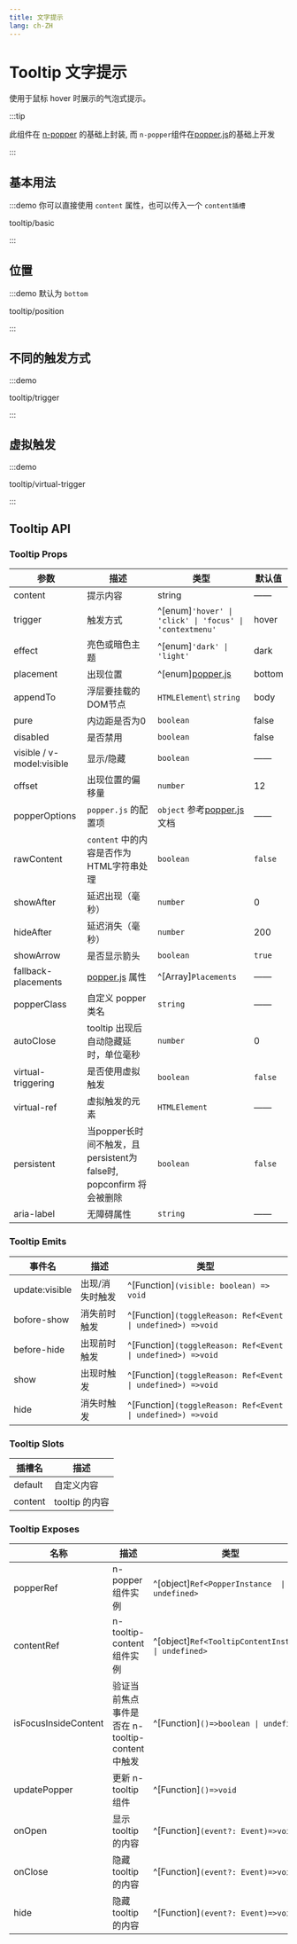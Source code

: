 ```yaml
---
title: 文字提示
lang: ch-ZH
---
```


# Tooltip 文字提示

使用于鼠标 hover 时展示的气泡式提示。

:::tip

此组件在 [n-popper](https://github.com/zlsk1/nocturne-ui/tree/master/packages/components/popper) 的基础上封装, 而 `n-popper`组件在[popper.js](https://popper.js.org/docs/v2/)的基础上开发

:::

## 基本用法

:::demo 你可以直接使用 `content` 属性，也可以传入一个 `content插槽`

tooltip/basic

:::

## 位置

:::demo 默认为 `bottom`

tooltip/position

:::

## 不同的触发方式

:::demo

tooltip/trigger

:::

## 虚拟触发

:::demo

tooltip/virtual-trigger

:::

## Tooltip API

### Tooltip Props

| 参数                      | 描述                                                                               | 类型                                                                    | 默认值  |
| ------------------------- | ---------------------------------------------------------------------------------- | ----------------------------------------------------------------------- | ------- |
| content                   | 提示内容                                                                           | string                                                                  | ——      |
| trigger                   | 触发方式                                                                           | ^[enum]`'hover' \| 'click' \| 'focus' \| 'contextmenu'`                 | hover   |
| effect                    | 亮色或暗色主题                                                                     | ^[enum]`'dark' \| 'light'`                                              | dark    |
| placement                 | 出现位置                                                                           | ^[enum][popper.js](https://popper.js.org/docs/v2/constructors/#options) | bottom  |
| appendTo                  | 浮层要挂载的DOM节点                                                                | `HTMLElement`\ `string`                                                 | body    |
| pure                      | 内边距是否为0                                                                      | `boolean`                                                               | false   |
| disabled                  | 是否禁用                                                                           | `boolean`                                                               | false   |
| visible / v-model:visible | 显示/隐藏                                                                          | `boolean`                                                               | ——      |
| offset                    | 出现位置的偏移量                                                                   | `number`                                                                | 12      |
| popperOptions             | `popper.js` 的配置项                                                               | `object` 参考[popper.js](https://popper.js.org/docs/v2/)文档            | ——      |
| rawContent                | `content` 中的内容是否作为HTML字符串处理                                           | `boolean`                                                               | `false` |
| showAfter                 | 延迟出现（毫秒）                                                                   | `number`                                                                | 0       |
| hideAfter                 | 延迟消失（毫秒）                                                                   | `number`                                                                | 200     |
| showArrow                 | 是否显示箭头                                                                       | `boolean`                                                               | `true`  |
| fallback-placements       | [popper.js](https://popper.js.org/docs/v2/modifiers/flip/#fallbackplacements) 属性 | ^[Array]`Placements`                                                    | ——      |
| popperClass               | 自定义 popper 类名                                                                 | `string`                                                                | ——      |
| autoClose                 | tooltip 出现后自动隐藏延时，单位毫秒                                               | `number`                                                                | 0       |
| virtual-triggering        | 是否使用虚拟触发                                                                   | `boolean`                                                               | `false` |
| virtual-ref               | 虚拟触发的元素                                                                     | `HTMLElement`                                                           | ——      |
| persistent                | 当popper长时间不触发，且persistent为false时, popconfirm 将会被删除                 | `boolean`                                                               | `false` |
| aria-label                | 无障碍属性                                                                         | `string`                                                                | ——      |

### Tooltip Emits

| 事件名         | 描述            | 类型                                                        |
| -------------- | --------------- | ----------------------------------------------------------- |
| update:visible | 出现/消失时触发 | ^[Function]`(visible: boolean) => void`                     |
| bofore-show    | 消失前时触发    | ^[Function]`(toggleReason: Ref<Event \| undefined>) =>void` |
| before-hide    | 出现前时触发    | ^[Function]`(toggleReason: Ref<Event \| undefined>) =>void` |
| show           | 出现时触发      | ^[Function]`(toggleReason: Ref<Event \| undefined>) =>void` |
| hide           | 消失时触发      | ^[Function]`(toggleReason: Ref<Event \| undefined>) =>void` |

### Tooltip Slots

| 插槽名  | 描述           |
| ------- | -------------- |
| default | 自定义内容     |
| content | tooltip 的内容 |

### Tooltip Exposes

| 名称                 | 描述                                            | 类型                                                |
| -------------------- | ----------------------------------------------- | --------------------------------------------------- |
| popperRef            | n-popper 组件实例                               | ^[object]`Ref<PopperInstance  \| undefined>`        |
| contentRef           | n-tooltip-content 组件实例                      | ^[object]`Ref<TooltipContentInstance \| undefined>` |
| isFocusInsideContent | 验证当前焦点事件是否在 n-tooltip-content 中触发 | ^[Function]`()=>boolean \| undefined`               |
| updatePopper         | 更新 n-tooltip 组件                             | ^[Function]`()=>void`                               |
| onOpen               | 显示 tooltip 的内容                             | ^[Function]`(event?: Event)=>void`                  |
| onClose              | 隐藏 tooltip 的内容                             | ^[Function]`(event?: Event)=>void`                  |
| hide                 | 隐藏 tooltip 的内容                             | ^[Function]`(event?: Event)=>void`                  |
